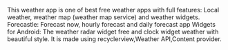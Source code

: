 This weather app is one of best free weather apps with full features: Local weather, weather map (weather map service) and weather widgets.
Forecastle: Forecast now, hourly forecast and daily forecast app
Widgets for Android: The weather radar widget free and clock widget weather with beautiful style.
It is made using recyclerview,Weather API,Content provider.
